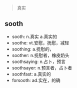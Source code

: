 > 真实

## sooth

- sooth: n.真实 a.真实的
- soothe: vt.安慰，抚慰，减轻
- soothing: a.抚慰的，
- soother: n.抚慰者，橡皮奶头
- soothsaying: n.占卜，预言
- soothsayer: n.预言者，占卜者
- soothfast: a.真实的
- forsooth: ad.实在，的确